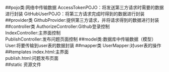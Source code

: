##pojo类:网络中传输数据
AccessTokenPOJO：将发送第三方请求时需要的数据进行封装
GitHubUserPOJO：将第三方请求完成时得到的数据进行封装
##provider类
GithubProvider:提供第三方请求，并将请求得到的数据进行封装
##controller类
AuthorizeController:Github登录控制  
IndexController:主界面控制  
PublishController:发布问题页面控制
##model类:数据库中传输数据（模型）
User:将要传输到user表的数据封装
##mapper类
UserMapper:对user表的操作
##templates
index.html:主界面  
publish.html:问题发布页面  
##static
资源文件

